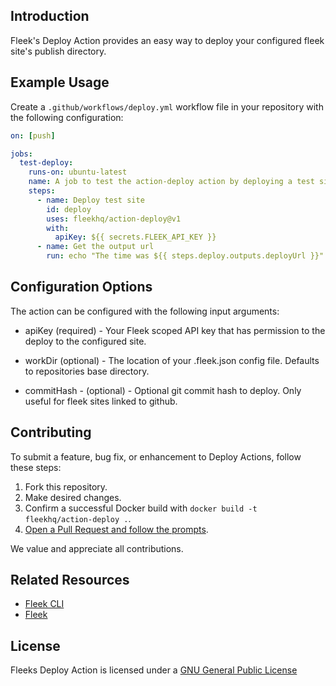 ## Introduction

Fleek's Deploy Action provides an easy way to deploy your configured fleek site's publish directory.

## Example Usage

Create a `.github/workflows/deploy.yml` workflow file in your repository with the following configuration:

```yml
on: [push]

jobs:
  test-deploy:
    runs-on: ubuntu-latest
    name: A job to test the action-deploy action by deploying a test site
    steps:
      - name: Deploy test site
        id: deploy
        uses: fleekhq/action-deploy@v1
        with:
          apiKey: ${{ secrets.FLEEK_API_KEY }}
      - name: Get the output url
        run: echo "The time was ${{ steps.deploy.outputs.deployUrl }}"
```


## Configuration Options

The action can be configured with the following input arguments:

- apiKey (required) - Your Fleek scoped API key that has permission to the deploy to the configured site. 

- workDir (optional) - The location of your .fleek.json config file. Defaults to repositories base directory.

- commitHash - (optional) - Optional git commit hash to deploy. Only useful for fleek sites linked to github.

## Contributing

To submit a feature, bug fix, or enhancement to Deploy Actions, follow these steps:

1. Fork this repository.
2. Make desired changes.
3. Confirm a successful Docker build with `docker build -t fleekhq/action-deploy .`.
4. [Open a Pull Request and follow the prompts](https://github.com/fleekhq/action-deploy/compare).

We value and appreciate all contributions.

## Related Resources

- [Fleek CLI](https://github.com/fleekhq/fleek-cli)
- [Fleek](https://fleek.co)

## License

Fleeks Deploy Action is licensed under a [GNU General Public License](LICENSE)
